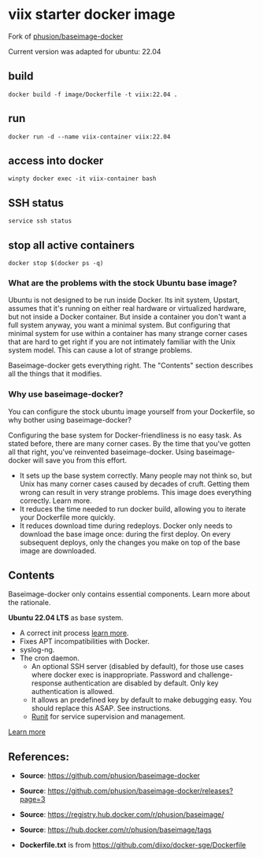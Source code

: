 # viix starter docker image


Fork of [phusion/baseimage-docker](https://github.com/phusion/baseimage-docker)

Current version was adapted for ubuntu: 22.04


## build
```
docker build -f image/Dockerfile -t viix:22.04 .
```


## run
```
docker run -d --name viix-container viix:22.04
```


## access into docker
```
winpty docker exec -it viix-container bash
```


## SSH status
```
service ssh status
```


## stop all active containers
```
docker stop $(docker ps -q)
```


### What are the problems with the stock Ubuntu base image?

Ubuntu is not designed to be run inside Docker. Its init system, Upstart, assumes that it's running on either real hardware or virtualized hardware, but not inside a Docker container. But inside a container you don't want a full system anyway, you want a minimal system. But configuring that minimal system for use within a container has many strange corner cases that are hard to get right if you are not intimately familiar with the Unix system model. This can cause a lot of strange problems.

Baseimage-docker gets everything right. The "Contents" section describes all the things that it modifies.


### Why use baseimage-docker?
You can configure the stock ubuntu image yourself from your Dockerfile, so why bother using baseimage-docker?

Configuring the base system for Docker-friendliness is no easy task. As stated before, there are many corner cases. By the time that you've gotten all that right, you've reinvented baseimage-docker. Using baseimage-docker will save you from this effort.

* It sets up the base system correctly. Many people may not think so, but Unix has many corner cases caused by decades of cruft. Getting them wrong can result in very strange problems. This image does everything correctly. Learn more.⁠
* It reduces the time needed to run docker build, allowing you to iterate your Dockerfile more quickly.
* It reduces download time during redeploys. Docker only needs to download the base image once: during the first deploy. On every subsequent deploys, only the changes you make on top of the base image are downloaded.


## Contents

Baseimage-docker only contains essential components. Learn more about the rationale.⁠


**Ubuntu 22.04 LTS** as base system.

* A correct init process [learn more](https://blog.phusion.nl/2015/01/20/docker-and-the-pid-1-zombie-reaping-problem/).
* Fixes APT incompatibilities with Docker.
* syslog-ng.
* The cron daemon.
  * An optional SSH server (disabled by default), for those use cases where docker exec is inappropriate.
Password and challenge-response authentication are disabled by default. Only key authentication is allowed.
  * It allows an predefined key by default to make debugging easy. You should replace this ASAP. See instructions.
  * [Runit](https://smarden.org/runit) for service supervision and management.


[Learn more](https://github.com/phusion/baseimage-docker)


## References:

* **Source**: https://github.com/phusion/baseimage-docker
* **Source**: https://github.com/phusion/baseimage-docker/releases?page=3
* **Source**: https://registry.hub.docker.com/r/phusion/baseimage/
* **Source**: https://hub.docker.com/r/phusion/baseimage/tags

* **Dockerfile.txt** is from https://github.com/diixo/docker-sge/Dockerfile
